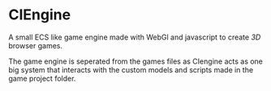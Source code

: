 # CIEngine

A small ECS like game engine made with WebGl and javascript to create *3D* browser games.

The game engine is seperated from the games files as CIengine acts as one big system that
interacts with the custom models and scripts made in the game project folder.


